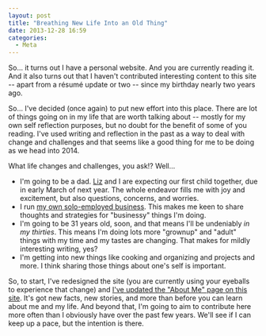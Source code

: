 ```yaml
---
layout: post
title: "Breathing New Life Into an Old Thing"
date: 2013-12-28 16:59
categories: 
  - Meta
---
```


So... it turns out I have a personal website. And you are currently reading it. And it also turns
out that I haven't contributed interesting content to this site -- apart from a résumé update or
two -- since my birthday nearly two years ago.

So... I've decided (once again) to put new effort into this place. There are lot of things
going on in my life that are worth talking about -- mostly for my own self reflection purposes, but
no doubt for the benefit of some of you reading. I've used writing and reflection in the past as
a way to deal with change and challenges and that seems like a good thing for me to be doing as
we head into 2014. <!--more-->

What life changes and challenges, you ask!? Well...

 - I'm going to be a dad. [Liz][1] and I are expecting our first child together, due in early
   March of next year. The whole endeavor fills me with joy and excitement, but also questions,
   concerns, and worries.
 - I run [my own solo-employed business][2]. This makes me keen to share thoughts and strategies
   for "businessy" things I'm doing.
 - I'm going to be 31 years old, soon, and that means I'll be undeniably _in my thirties_. This
   means I'm doing lots more "grownup" and "adult" things with my time and my tastes are changing.
   That makes for mildly interesting writing, yes?
 - I'm getting into new things like cooking and organizing and projects and more. I think sharing
   those things about one's self is important.

So, to start, I've redesigned the site (you are currently using your eyeballs to experience that
change) and [I've updated the "About Me" page on this site][3]. It's got new facts, new stories,
and more than before you can learn about me and my life. And beyond that, I'm going to aim to
contribute here more often than I obviously have over the past few years. We'll see if I can keep
up a pace, but the intention is there.


 [1]: http://thebluesunshine.com/
 [2]: http://awexomelabs.com/
 [3]: /about/


